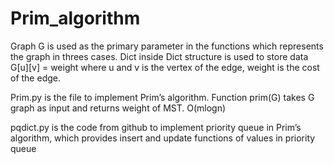 Prim_algorithm
==============
Graph G is used as the primary parameter in the functions which represents the graph in threes cases. 
Dict inside Dict structure is used to store data G[u][v] = weight where u and v is the vertex of the edge, weight is the cost of the edge.


Prim.py is the file to implement Prim’s algorithm. 
Function prim(G) takes G graph as input and returns weight of MST. O(mlogn)

pqdict.py is the code from github to implement priority queue in Prim’s algorithm,
which provides insert and update functions of values in priority queue
